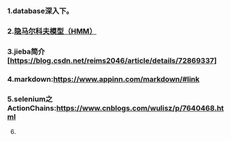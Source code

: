 ### 1.database深入下。     
### 2.[隐马尔科夫模型（HMM）]
 [隐马尔科夫模型（HMM）]: https://www.cnblogs.com/skyme/p/4651331.html    
### 3.jieba简介 [https://blog.csdn.net/reims2046/article/details/72869337] 
 [https://blog.csdn.net/reims2046/article/details/72869337]: https://blog.csdn.net/reims2046/article/details/72869337           
### 4.markdown:https://www.appinn.com/markdown/#link      
### 5.selenium之ActionChains:https://www.cnblogs.com/wulisz/p/7640468.html      
6.
